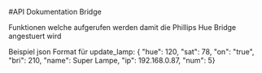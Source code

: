 #API Dokumentation Bridge

Funktionen welche aufgerufen werden damit die Phillips Hue Bridge angestuert wird

Beispiel json Format für update_lamp:
{ "hue": 120, "sat": 78, "on": "true", "bri": 210, "name": Super Lampe, "ip": 192.168.0.87, "num": 5}
